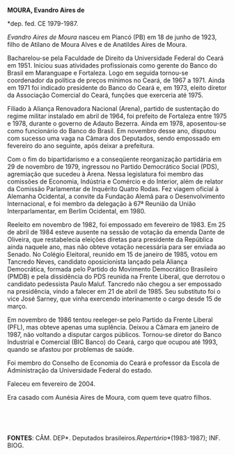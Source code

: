 **MOURA, Evandro Aires de**

\*dep. fed. CE 1979-1987.

*Evandro Aires de Moura* nasceu em Piancó (PB) em 18 de junho de 1923,
filho de Atilano de Moura Alves e de Anatildes Aires de Moura.

Bacharelou-se pela Faculdade de Direito da Universidade Federal do Ceará
em 1951. Iniciou suas atividades profissionais como gerente do Banco do
Brasil em Maranguape e Fortaleza. Logo em seguida tornou-se coordenador
da política de preços mínimos no Ceará, de 1967 a 1971. Ainda em 1971
foi indicado presidente do Banco do Ceará e, em 1973, eleito diretor da
Associação Comercial do Ceará, funções que exerceria até 1975.

Filiado à Aliança Renovadora Nacional (Arena), partido de sustentação do
regime militar instalado em abril de 1964, foi prefeito de Fortaleza
entre 1975 e 1978, durante o governo de Adauto Bezerra. Ainda em 1978,
aposentou-se como funcionário do Banco do Brasil. Em novembro desse ano,
disputou com sucesso uma vaga na Câmara dos Deputados, sendo empossado
em fevereiro do ano seguinte, após deixar a prefeitura.

Com o fim do bipartidarismo e a conseqüente reorganização partidária em
29 de novembro de 1979, ingressou no Partido Democrático Social (PDS),
agremiação que sucedeu à Arena. Nessa legislatura foi membro das
comissões de Economia, Indústria e Comércio e do Interior, além de
relator da Comissão Parlamentar de Inquérito Quatro Rodas. Fez viagem
oficial à Alemanha Ocidental, a convite da Fundação Alemã para o
Desenvolvimento Internacional, e foi membro da delegação à 67ª Reunião
da União Interparlamentar, em Berlim Ocidental, em 1980.

Reeleito em novembro de 1982, foi empossado em fevereiro de 1983. Em 25
de abril de 1984 esteve ausente na sessão de votação da emenda Dante de
Oliveira, que restabelecia eleições diretas para presidente da República
ainda naquele ano, mas não obteve votação necessária para ser enviada ao
Senado. No Colégio Eleitoral, reunido em 15 de janeiro de 1985, votou em
Tancredo Neves, candidato oposicionista lançado pela Aliança
Democrática, formada pelo Partido do Movimento Democrático Brasileiro
(PMDB) e pela dissidência do PDS reunida na Frente Liberal, que derrotou
o candidato pedessista Paulo Maluf. Tancredo não chegou a ser empossado
na presidência, vindo a falecer em 21 de abril de 1985. Seu substituto
foi o vice José Sarney, que vinha exercendo interinamente o cargo desde
15 de março.

Em novembro de 1986 tentou reeleger-se pelo Partido da Frente Liberal
(PFL), mas obteve apenas uma suplência. Deixou a Câmara em janeiro de
1987, não voltando a disputar cargos públicos. Tornou-se diretor do
Banco Industrial e Comercial (BIC Banco) do Ceará, cargo que ocupou até
1993, quando se afastou por problemas de saúde.

Foi membro do Conselho de Economia do Ceará e professor da Escola de
Administração da Universidade Federal do estado.

Faleceu em fevereiro de 2004.

Era casado com Aunésia Aires de Moura, com quem teve quatro filhos.

 

 

**FONTES**: CÂM. DEP*. Deputados brasileiros.*Repertório**(1983-1987);
INF. BIOG.

 

 
